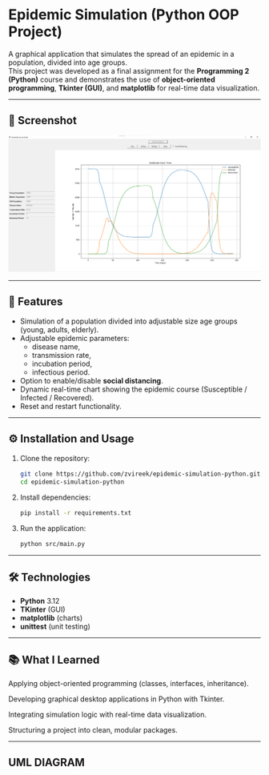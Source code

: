 # Epidemic Simulation (Python OOP Project)

A graphical application that simulates the spread of an epidemic in a population, divided into age groups.  
This project was developed as a final assignment for the **Programming 2 (Python)** course and demonstrates the use of **object-oriented programming**, **Tkinter (GUI)**, and **matplotlib** for real-time data visualization.

---

## 📸 Screenshot
![Screenshot](assets/screenshot.png)

---

## 🚀 Features
- Simulation of a population divided into adjustable size age groups (young, adults, elderly).  
- Adjustable epidemic parameters:
  - disease name,  
  - transmission rate,  
  - incubation period,  
  - infectious period.  
- Option to enable/disable **social distancing**.  
- Dynamic real-time chart showing the epidemic course (Susceptible / Infected / Recovered).  
- Reset and restart functionality.  

---

## ⚙️ Installation and Usage

1. Clone the repository:
   ```bash
   git clone https://github.com/zvireek/epidemic-simulation-python.git
   cd epidemic-simulation-python

2. Install dependencies:
   ```bash
   pip install -r requirements.txt

3. Run the application:
   ```bash
   python src/main.py


---

## 🛠 Technologies
- **Python** 3.12
- **TKinter** (GUI)
- **matplotlib** (charts)
- **unittest** (unit testing)


--- 
## 📚 What I Learned

Applying object-oriented programming (classes, interfaces, inheritance).

Developing graphical desktop applications in Python with Tkinter.

Integrating simulation logic with real-time data visualization.

Structuring a project into clean, modular packages.


---
## UML DIAGRAM


